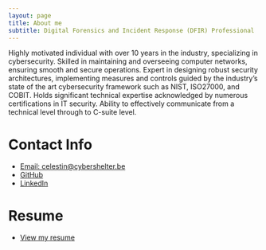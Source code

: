 ```yaml
---
layout: page
title: About me
subtitle: Digital Forensics and Incident Response (DFIR) Professional
---
```


Highly motivated individual with over 10 years in the industry, specializing in cybersecurity. Skilled in maintaining and overseeing computer networks, ensuring smooth and secure operations. Expert in designing robust security architectures, implementing measures and controls guided by the industry’s state of the art cybersecurity framework such as NIST, ISO27000, and COBIT. Holds significant technical expertise acknowledged by numerous certifications in IT security. Ability to effectively communicate from a technical level through to C-suite level.

# Contact Info
* [Email: celestin@cybershelter.be](mailto:celestin@cybershelter.be)
* [GitHub](https://github.com/c3lestin)
* [LinkedIn](https://www.linkedin.com/in/cybershelter)

# Resume
* [View my resume](https://www.cybershelter.be/celestin/)



